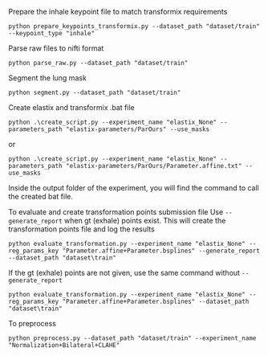 Prepare the inhale keypoint file to match transformix requirements
```
python prepare_keypoints_transformix.py --dataset_path "dataset/train" --keypoint_type "inhale"
```

Parse raw files to nifti format
```
python parse_raw.py --dataset_path "dataset/train"
```

Segment the lung mask
```
python segment.py --dataset_path "dataset/train"
```

Create elastix and transformix .bat file
```
python .\create_script.py --experiment_name "elastix_None" --parameters_path "elastix-parameters/ParOurs" --use_masks
```
or
```
python .\create_script.py --experiment_name "elastix_None" --parameters_path "elastix-parameters/ParOurs/Parameter.affine.txt" --use_masks
```
Inside the output folder of the experiment, you will find the command to call the created bat file.


To evaluate and create transformation points submission file
Use `--generate_report` when gt (exhale) points exist. This will create the transformation points file and log the results
```
python evaluate_transformation.py --experiment_name "elastix_None" --reg_params_key "Parameter.affine+Parameter.bsplines" --generate_report --dataset_path "dataset\train"
```

If the gt (exhale) points are not given, use the same command without `--generate_report` 
```
python evaluate_transformation.py --experiment_name "elastix_None" --reg_params_key "Parameter.affine+Parameter.bsplines" --dataset_path "dataset\train"
```

To preprocess
```
python preprocess.py --dataset_path "dataset/train" --experiment_name "Normalization+Bilateral+CLAHE"
```
